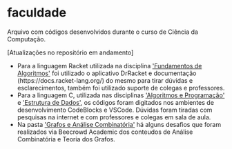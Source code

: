 <h1>faculdade</h1>
<p>Arquivo com códigos desenvolvidos durante o curso de Ciência da Computação.</p>

[Atualizações no repositório em andamento]

<ul>
<li>Para a linguagem Racket utilizada na disciplina <a href="https://github.com/aaziul/faculdade/tree/main/fundamentos-de-algoritmos
">'Fundamentos de Algoritmos'</a> foi utilizado o aplicativo DrRacket e documentação (https://docs.racket-lang.org/) do mesmo para tirar dúvidas e esclarecimentos, também foi utilizado suporte de colegas e professores.</li>

<li>Para a linguagem C, utilizada nas disciplinas <a href="https://github.com/aaziul/faculdade/tree/main/algoritmos-programa%C3%A7%C3%A3o">'Algoritmos e Programação'</a> e <a href="https://github.com/aaziul/faculdade/tree/main/estrutura-de-dados">'Estrutura de Dados'</a>, os códigos foram digitados nos ambientes de desenvolvimento CodeBlocks e VSCode. Dúvidas foram tiradas com pesquisas na internet e com professores e colegas em sala de aula.</li>

<li>Na pasta <a href="https://github.com/aaziul/faculdade/tree/main/grafos-e-analise-combinatoria">'Grafos e Análise Combinatória'</a> há alguns desafios que foram realizados via Beecrowd Academic dos conteudos de Análise Combinatória e Teoria dos Grafos.</li>
</ul>
